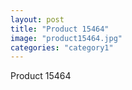 ```yaml
---
layout: post
title: "Product 15464"
image: "product15464.jpg"
categories: "category1"
---
```

Product 15464
